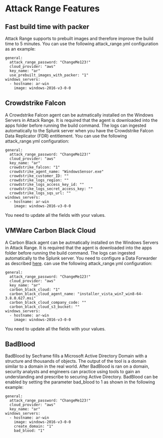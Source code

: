 # Attack Range Features

## Fast build time with packer
Attack Range supports to prebuilt images and therefore improve the build time to 5 minutes. You can use the following attack_range.yml configuration as an example:
````
general:
  attack_range_password: "ChangeMe123!"
  cloud_provider: "aws"
  key_name: "ar"
  use_prebuilt_images_with_packer: "1"
windows_servers:
  - hostname: ar-win 
    image: windows-2016-v3-0-0
````

## Crowdstrike Falcon
A Crowdstrike Falcon agent can be autmatically installed on the Windows Servers in Attack Range. It is required that the agent is downloaded into the apps folder before running the build command. The logs can ingested automatically to the Splunk server when you have the Crowdstrike Falcon Data Replicator (FDR) entitlement. You can use the following attack_range.yml configuration:
````
general:
  attack_range_password: "ChangeMe123!"
  cloud_provider: "aws"
  key_name: "ar"
  crowdstrike_falcon: "1"
  crowdstrike_agent_name: "WindowsSensor.exe"
  crowdstrike_customer_ID: ""
  crowdstrike_logs_region: ""
  crowdstrike_logs_access_key_id: ""
  crowdstrike_logs_secret_access_key: ""
  crowdstrike_logs_sqs_url: ""
windows_servers:
  - hostname: ar-win 
    image: windows-2016-v3-0-0
````
You need to update all the fields with your values.


## VMWare Carbon Black Cloud
A Carbon Black agent can be autmatically installed on the Windows Servers in Attack Range. It is required that the agent is downloaded into the apps folder before running the build command. The logs can ingested automatically to the Splunk server. You need to configure a Data Forwarder as described [here](https://docs.vmware.com/en/VMware-Carbon-Black-Cloud/services/carbon-black-cloud-user-guide/GUID-E8D33F72-BABB-4157-A908-D8BBDB5AF349.html).
can use the following attack_range.yml configuration:
````
general:
  attack_range_password: "ChangeMe123!"
  cloud_provider: "aws"
  key_name: "ar"
  carbon_black_cloud: "1"
  carbon_black_cloud_agent_name: "installer_vista_win7_win8-64-3.8.0.627.msi"
  carbon_black_cloud_company_code: ""
  carbon_black_cloud_s3_bucket: ""
windows_servers:
  - hostname: ar-win 
    image: windows-2016-v3-0-0
````
You need to update all the fields with your values.


## BadBlood
BadBlood by Secframe fills a Microsoft Active Directory Domain with a structure and thousands of objects. The output of the tool is a domain similar to a domain in the real world. After BadBlood is ran on a domain, security analysts and engineers can practice using tools to gain an understanding and prescribe to securing Active Directory. BadBlood can be enabled by setting the parameter bad_blood to 1 as shown in the following example:
````
general:
  attack_range_password: "ChangeMe123!"
  cloud_provider: "aws"
  key_name: "ar"
windows_servers:
  - hostname: ar-win 
    image: windows-2016-v3-0-0
    create_domain: "1"
    bad_blood: "1"
````
